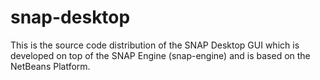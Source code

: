 snap-desktop
============

This is the source code distribution of the SNAP Desktop GUI which is developed on top of 
the SNAP Engine (snap-engine) and is based on the NetBeans Platform.

